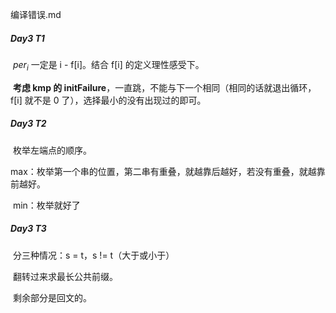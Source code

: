 编译错误.md

##### Day3 T1

​	$per_i$ 一定是 i - f[i]。结合 f[i] 的定义理性感受下。

​	**考虑 kmp 的 initFailure**，一直跳，不能与下一个相同（相同的话就退出循环，f[i] 就不是 0 了），选择最小的没有出现过的即可。

##### Day3 T2

​	枚举左端点的顺序。

​	max：枚举第一个串的位置，第二串有重叠，就越靠后越好，若没有重叠，就越靠前越好。

​	min：枚举就好了

##### Day3 T3

​	分三种情况：s = t，s != t（大于或小于）

​	翻转过来求最长公共前缀。

​	剩余部分是回文的。